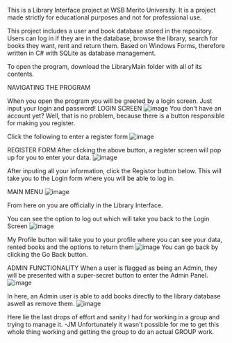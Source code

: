 This is a Library Interface project at WSB Merito University. It is a project made strictly for educational purposes and not for professional use.

This project includes a user and book database stored in the repository. Users can log in if they are in the database, browse the library, search for books they want, rent and return them.
Based on Windows Forms, therefore written in C# with SQLite as database management.

To open the program, download the LibraryMain folder with all of its contents.

NAVIGATING THE PROGRAM

When you open the program you will be greeted by a login screen. Just input your login and password!
LOGIN SCREEN
![image](https://github.com/bartlomiejmastalirz/LibraryInterface/assets/148622115/2510d1d9-b87a-460d-9f69-bea8a0dc5c1a)
You don't have an account yet? Well, that is no problem, because there is a button responsible for making you register. 

Click the following to enter a register form
![image](https://github.com/bartlomiejmastalirz/LibraryInterface/assets/148622115/17236850-482c-4ee3-a771-210f989a17a1)


REGISTER FORM
After clicking the above button, a register screen will pop up for you to enter your data. 
![image](https://github.com/bartlomiejmastalirz/LibraryInterface/assets/148622115/f458c9c6-77ec-454b-a95d-091e222ee155)

After inputing all your information, click the Registor button below. This will take you to the Login form where you will be able to log in.

MAIN MENU
![image](https://github.com/bartlomiejmastalirz/LibraryInterface/assets/148622115/3cb2ef8f-97e0-455b-bc22-a8da73c01452)

From here on you are officially in the Library Interface. 

You can see the option to log out which will take you back to the Login Screen
![image](https://github.com/bartlomiejmastalirz/LibraryInterface/assets/148622115/05418f36-69ad-4676-ad73-cf1fd53f7054)

My Profile button will take you to your profile where you can see your data, rented books and the options to return them
![image](https://github.com/bartlomiejmastalirz/LibraryInterface/assets/148622115/94d528db-da47-4a73-9a52-038698721428)
You can go back by clicking the Go Back button.


ADMIN FUNCTIONALITY
When a user is flagged as being an Admin, they will be presented with a super-secret button to enter the Admin Panel. 
![image](https://github.com/bartlomiejmastalirz/LibraryInterface/assets/148622115/ee2cb58f-46f4-49d8-a7a2-930e5c11c53d)

In here, an Admin user is able to add books directly to the library database aswell as remove them.
![image](https://github.com/bartlomiejmastalirz/LibraryInterface/assets/148622115/ec8b7b2e-f695-4303-acde-4b3ecd910d87)



Here lie the last drops of effort and sanity I had for working in a group and trying to manage it. -JM
Unfortunately it wasn't possible for me to get this whole thing working and getting the group to do an actual GROUP work.
